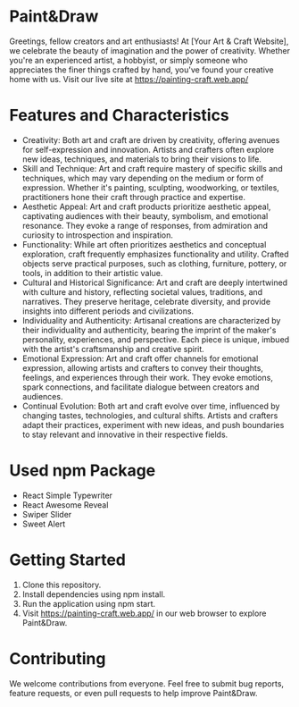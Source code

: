 # Paint&Draw

Greetings, fellow creators and art enthusiasts! At [Your Art & Craft Website], we celebrate the beauty of imagination and the power of creativity. Whether you're an experienced artist, a hobbyist, or simply someone who appreciates the finer things crafted by hand, you've found your creative home with us. Visit our live site at https://painting-craft.web.app/

# Features and Characteristics

- Creativity: Both art and craft are driven by creativity, offering avenues for self-expression and innovation. Artists and crafters often explore new ideas, techniques, and materials to bring their visions to life.
- Skill and Technique: Art and craft require mastery of specific skills and techniques, which may vary depending on the medium or form of expression. Whether it's painting, sculpting, woodworking, or textiles, practitioners hone their craft through practice and expertise.
- Aesthetic Appeal: Art and craft products prioritize aesthetic appeal, captivating audiences with their beauty, symbolism, and emotional resonance. They evoke a range of responses, from admiration and curiosity to introspection and inspiration.
- Functionality: While art often prioritizes aesthetics and conceptual exploration, craft frequently emphasizes functionality and utility. Crafted objects serve practical purposes, such as clothing, furniture, pottery, or tools, in addition to their artistic value.
- Cultural and Historical Significance: Art and craft are deeply intertwined with culture and history, reflecting societal values, traditions, and narratives. They preserve heritage, celebrate diversity, and provide insights into different periods and civilizations.
- Individuality and Authenticity: Artisanal creations are characterized by their individuality and authenticity, bearing the imprint of the maker's personality, experiences, and perspective. Each piece is unique, imbued with the artist's craftsmanship and creative spirit.
- Emotional Expression: Art and craft offer channels for emotional expression, allowing artists and crafters to convey their thoughts, feelings, and experiences through their work. They evoke emotions, spark connections, and facilitate dialogue between creators and audiences.
- Continual Evolution: Both art and craft evolve over time, influenced by changing tastes, technologies, and cultural shifts. Artists and crafters adapt their practices, experiment with new ideas, and push boundaries to stay relevant and innovative in their respective fields.

# Used npm Package

- React Simple Typewriter
- React Awesome Reveal
- Swiper Slider
- Sweet Alert

# Getting Started

1. Clone this repository.
2. Install dependencies using npm install.
3. Run the application using npm start.
4. Visit https://painting-craft.web.app/ in our web browser to explore Paint&Draw.

# Contributing

We welcome contributions from everyone. Feel free to submit bug reports, feature requests, or even pull requests to help improve Paint&Draw.